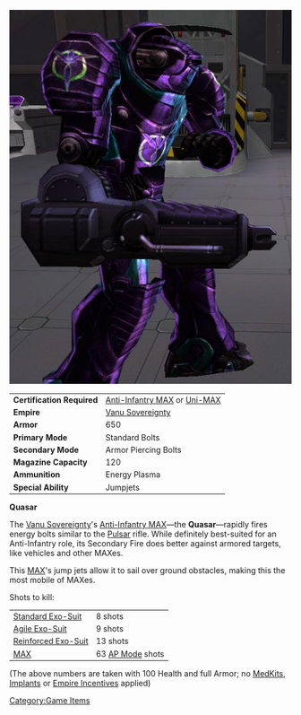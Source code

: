 ![](images/Quasar.jpg "Quasar.jpg")

|                            |                                                                                                  |
| -------------------------- | ------------------------------------------------------------------------------------------------ |
| **Certification Required** | [Anti-Infantry MAX](<Anti-Infantry_MAX_(Certification)>) or [Uni-MAX](<Uni-MAX_(Certification)>) |
| **Empire**                 | [Vanu Sovereignty](Vanu_Sovereignty.md)                                                          |
| **Armor**                  | 650                                                                                              |
| **Primary Mode**           | Standard Bolts                                                                                   |
| **Secondary Mode**         | Armor Piercing Bolts                                                                             |
| **Magazine Capacity**      | 120                                                                                              |
| **Ammunition**             | Energy Plasma                                                                                    |
| **Special Ability**        | Jumpjets                                                                                         |

**Quasar**

The [Vanu Sovereignty](Vanu_Sovereignty.md)'s [Anti-Infantry
MAX](<Anti-Infantry_MAX_(Certification)>)—the
**Quasar**—rapidly fires energy bolts similar to the
[Pulsar](Pulsar.md) rifle. While definitely best-suited for an
Anti-Infantry role, its Secondary Fire does better against armored
targets, like vehicles and other MAXes.

This [MAX](Mechanized_Assault_Exo-Suit.md)'s jump jets allow it
to sail over ground obstacles, making this the most mobile of MAXes.

Shots to kill:

|                                               |                                       |
| --------------------------------------------- | ------------------------------------- |
| [Standard Exo-Suit](Standard_Exo-Suit.md)     | 8 shots                               |
| [Agile Exo-Suit](Agile_Exo-Suit.md)           | 9 shots                               |
| [Reinforced Exo-Suit](Reinforced_Exo-Suit.md) | 13 shots                              |
| [MAX](Mechanized_Assault_Exo-Suit.md)         | 63 [AP Mode](Armor_Piercing.md) shots |

(The above numbers are taken with 100 Health and full Armor; no
[MedKits](MedKit.md), [Implants](Implants.md) or [Empire
Incentives](Empire_Incentives.md) applied)

[Category:Game Items](Category:Game_Items.md)
